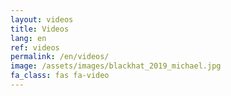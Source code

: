 ```yaml
---
layout: videos
title: Videos
lang: en
ref: videos
permalink: /en/videos/
image: /assets/images/blackhat_2019_michael.jpg
fa_class: fas fa-video
---
```

